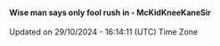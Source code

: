 #### Wise man says only fool rush in - McKidKneeKaneSir
Updated on 29/10/2024 - 16:14:11 (UTC) Time Zone
